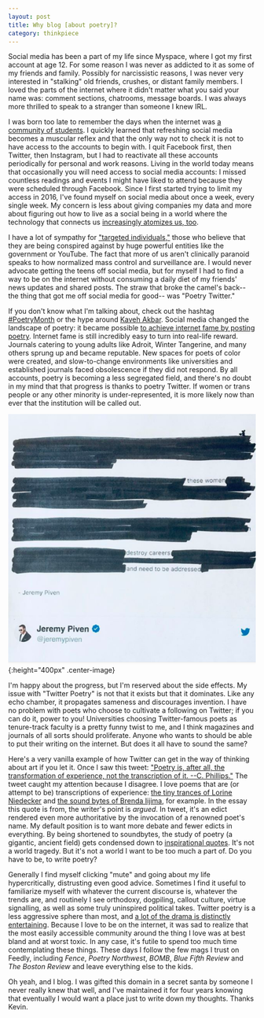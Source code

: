 ```yaml
---
layout: post
title: Why blog [about poetry]?
category: thinkpiece
---
```


Social media has been a part of my life since Myspace, where I got my first account at age 12. For some reason I was never as addicted to it as some of my friends and family. Possibly for narcissistic reasons, I was never very interested in "stalking" old friends, crushes, or distant family members. I loved the parts of the internet where it didn't matter what you said your name was: comment sections, chatrooms, message boards. I was always more thrilled to speak to a stranger than someone I knew IRL. 

I was born too late to remember the days when the internet was [a community of students](http://tvtropes.org/pmwiki/pmwiki.php/Main/EternalSeptember). I quickly learned that refreshing social media becomes a muscular reflex and that the only way not to check it is not to have access to the accounts to begin with. I quit Facebook first, then Twitter, then Instagram, but I had to reactivate all these accounts periodically for personal and work reasons. Living in the world today means that occasionally you will need access to social media accounts: I missed countless readings and events I might have liked to attend because they were scheduled through Facebook. Since I first started trying to limit my access in 2016, I've found myself on social media about once a week, every single week. My concern is less about giving companies my data and more about figuring out how to live as a social being in a world where the technology that connects us [increasingly atomizes us, too](https://www.npr.org/sections/health-shots/2017/03/06/518362255/feeling-lonely-too-much-time-on-social-media-may-be-why). 

I have a lot of sympathy for ["targeted individuals,"](https://www.wired.com/story/mind-games-the-tortured-lives-of-targeted-individuals/) those who believe that they are being conspired against by huge powerful entities like the government or YouTube. The fact that more of us aren't clinically paranoid speaks to how normalized mass control and surveillance are. I would never advocate getting the teens off social media, but for myself I had to find a way to be on the internet without consuming a daily diet of my friends' news updates and shared posts. The straw that broke the camel's back-- the thing that got me off social media for good-- was "Poetry Twitter."

If you don't know what I'm talking about, check out the hashtag [#PoetryMonth](https://twitter.com/hashtag/PoetryMonth?src=hash) or the hype around [Kaveh Akbar](https://twitter.com/search?src=typd&q=kaveh%20akbar). Social media changed the landscape of poetry: it became possible [to achieve internet fame by posting poetry](https://www.theguardian.com/books/booksblog/2017/oct/04/rupi-kaur-instapoets-the-sun-and-her-flowers). Internet fame is still incredibly easy to turn into real-life reward. Journals catering to young adults like Adroit, Winter Tangerine, and many others sprung up and became reputable. New spaces for poets of color were created, and slow-to-change environments like universities and established journals faced obsolescence if they did not respond. By all accounts, poetry is becoming a less segregated field, and there's no doubt in my mind that that progress is thanks to poetry Twitter. If women or trans people or any other minority is under-represented, it is more likely now than ever that the institution will be called out.

![jeremy piven apology.png](/assets/16d.png){:height="400px" .center-image}

I'm happy about the progress, but I'm reserved about the side effects. My issue with "Twitter Poetry" is not that it exists but that it dominates. Like any echo chamber, it propagates sameness and discourages invention. I have no problem with poets who choose to cultivate a following on Twitter; if you can do it, power to you! Universities choosing Twitter-famous poets as tenure-track faculty is a pretty funny twist to me, and I think magazines and journals of all sorts should proliferate. Anyone who wants to should be able to put their writing on the internet. But does it all have to sound the same?

Here's a very vanilla example of how Twitter can get in the way of thinking about art if you let it. Once I saw this tweet: ["Poetry is, after all, the transformation of experience, not the transcription of it. --C. Phillips."](https://twitter.com/robinschaer/status/959088771802259456) The tweet caught my attention because I disagree. I love poems that are (or attempt to be) transcriptions of experience: [the tiny trances of Lorine Niedecker](https://www.poetryfoundation.org/poetrymagazine/browse?volume=106&issue=5&page=27) and [the sound bytes of Brenda Iijima](https://www.poetryfoundation.org/poems/53650/skyland), for example. In the essay this quote is from, the writer's point is _argued_. In tweet, it's an edict rendered even more authoritative by the invocation of a renowned poet's name. My default position is to want more debate and fewer edicts in everything. By being shortened to soundbytes, the study of poetry (a gigantic, ancient field) gets condensed down to [inspirational quotes](https://twitter.com/carlasaludes/status/985464891820486656). It's not a world tragedy. But it's not a world I want to be too much a part of. Do you have to be, to write poetry?

Generally I find myself clicking "mute" and going about my life hypercritically, distrusting even good advice. Sometimes I find it useful to familiarize myself with whatever the current discourse is, whatever the trends are, and routinely I see orthodoxy, dogpiling, callout culture, virtue signalling, as well as some truly uninspired political takes. Twitter poetry is a less aggressive sphere than most, and [a lot of the drama is distinctly entertaining](https://twitter.com/tourniquetrview/status/941410180524314625). Because I love to be on the internet, it was sad to realize that the most easily accessible community around the thing I love was at best bland and at worst toxic. In any case, it's futile to spend too much time contemplating these things. These days I follow the few mags I trust on Feedly, including _Fence_, _Poetry Northwest_, _BOMB_, _Blue Fifth Review_ and _The Boston Review_ and leave everything else to the kids. 

Oh yeah, and I blog. I was gifted this domain in a secret santa by someone I never really knew that well, and I've maintained it for four years knowing that eventually I would want a place just to write down my thoughts. Thanks Kevin.
